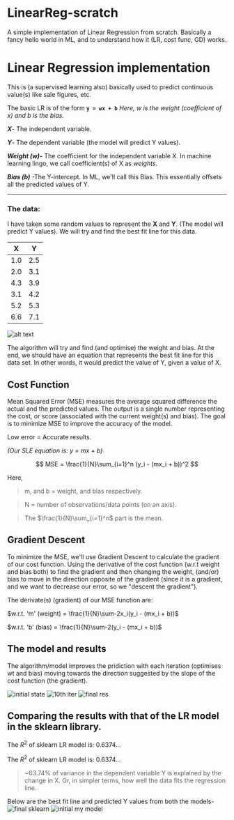 # LinearReg-scratch
A simple implementation of Linear Regression from scratch. Basically a fancy hello world in ML, and to understand how it (LR, cost func, GD) works.


# Linear Regression implementation
This is (a supervised learning also) basically used to predict continuous value(s) like sale figures, etc.

The basic LR is of the form **`y = wx + b`**
*Here, w is the weight (coefficient of x) and b is the bias.*

***X***- The independent variable.

***Y***- The dependent variable (the model will predict Y values). 

***Weight (w)-*** The coefficient for the independent variable X. In machine learning lingo, we call coefficient(s) of X as _weights_.

***Bias (b)*** -The Y-intercept. In ML, we'll call this Bias. This essentially offsets all the predicted values of Y.

<hr>

### The data:
I have taken some random values to represent the **X** and **Y**. (The model will predict Y values). We will try and find the best fit line for this data.

| X | Y |
|---|---|
| 1.0  | 2.5  |
|  2.0 | 3.1  |
| 4.3 | 3.9  |
| 3.1 |  4.2 |
| 5.2  | 5.3  |
| 6.6 |  7.1 |
 
![alt text](/raw_data.png)

The algorithm will try and find (and optimise) the weight and bias. At the end, we should have an equation that represents the best fit line for this data set. In other words, it would predict the value of Y, given a value of X.

## Cost Function
Mean Squared Error (MSE) measures the average squared difference the actual and the predicted values. The output is a single number representing the cost, or score (associated with the current weight(s) and bias). The goal is to minimize MSE to improve the accuracy of the model.

Low error = Accurate results.

_(Our SLE equation is: y = mx + b)_



$$
MSE = \frac{1}{N}\sum_{i=1}^n (y_i - (mx_i + b))^2
$$

Here, 
>m, and b =  weight, and bias respectively. 


>N = number of observations/data points (on an axis).


>The $\frac{1}{N}\sum_{i=1}^n$ part is the mean.

## Gradient Descent

To minimize the MSE, we'll use Gradient Descent to calculate the gradient of our cost function. Using the derivative of the cost function (w.r.t weight and bias both) to find the gradient and then changing the weight, (and/or) bias to move in the direction opposite of the gradient (since it is a gradient, and we want to decrease our error, so we "descent the gradient").

The derivate(s) (gradient) of our MSE function are:

$w.r.t. 'm' (weight) = \frac{1}{N}\sum-2x_i(y_i - (mx_i + b))$

$w.r.t. 'b' (bias) = \frac{1}{N}\sum-2(y_i - (mx_i + b))$

## The model and results
The algorithm/model improves the pridiction with each iteration (optimises wt and bias) moving towards the direction suggested by the slope of the cost function (the gradient).

![initial state](/zero%20iter.png)
![10th iter](/10th%20iter.png)
![final res](/final%20result.png)

## Comparing the results with that of the LR model in the sklearn library.
The $R^2$ of sklearn LR model is: 0.6374...

The $R^2$ of sklearn LR model is: 0.6374...

>~63.74% of variance in the dependent variable Y is explained by the change in X. 
>Or, in simpler terms, how well the data fits the regression line. 

Below are the best fit line and predicted Y values from both the models-
![final sklearn](/final%20result_sklearn.png)
![initial my model](/final%20result_mym.png)
